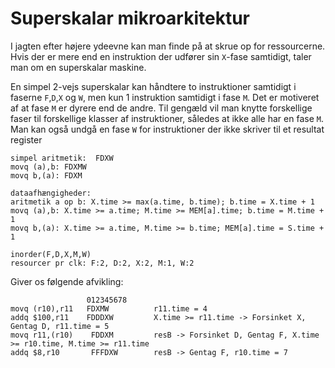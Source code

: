 # Superskalar mikroarkitektur

I jagten efter højere ydeevne kan man finde på at skrue op for ressourcerne.
Hvis der er mere end en instruktion der udfører sin `X`-fase samtidigt, taler
man om en superskalar maskine.

En simpel 2-vejs superskalar kan håndtere to instruktioner samtidigt i
faserne `F`,`D`,`X` og `W`, men kun 1 instruktion samtidigt i fase `M`. Det er motiveret
af at fase `M` er dyrere end de andre. Til gengæld vil man knytte forskellige faser
til forskellige klasser af instruktioner, således at ikke alle har en fase `M`.
Man kan også undgå en fase `W` for instruktioner der ikke skriver til et resultat
register
~~~
simpel aritmetik:  FDXW
movq (a),b: FDXMW
movq b,(a): FDXM

dataafhængigheder:
aritmetik a op b: X.time >= max(a.time, b.time); b.time = X.time + 1
movq (a),b: X.time >= a.time; M.time >= MEM[a].time; b.time = M.time + 1
movq b,(a): X.time >= a.time, M.time >= b.time; MEM[a].time = S.time + 1

inorder(F,D,X,M,W)
resourcer pr clk: F:2, D:2, X:2, M:1, W:2
~~~
Giver os følgende afvikling:
~~~
                 012345678
movq (r10),r11   FDXMW          r11.time = 4
addq $100,r11    FDDDXW         X.time >= r11.time -> Forsinket X, Gentag D, r11.time = 5
movq r11,(r10)    FDDXM         resB -> Forsinket D, Gentag F, X.time >= r10.time, M.time >= r11.time
addq $8,r10       FFFDXW        resB -> Gentag F, r10.time = 7
~~~


